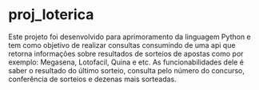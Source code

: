 # proj_loterica

Este projeto foi desenvolvido para aprimoramento da linguagem Python e tem como objetivo de realizar consultas consumindo de uma api que retorna informações sobre resultados de  sorteios de apostas como por exemplo:
Megasena, Lotofacil, Quina e etc.
As funcionabilidades dele é saber o resultado do último sorteio, consulta pelo número do concurso, conferência de sorteios e dezenas mais sorteadas. 



